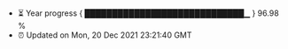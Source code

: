 - ⏳ Year progress { █████████████████████████████▁ } 96.98 %
- ⏰ Updated on Mon, 20 Dec 2021 23:21:40 GMT

